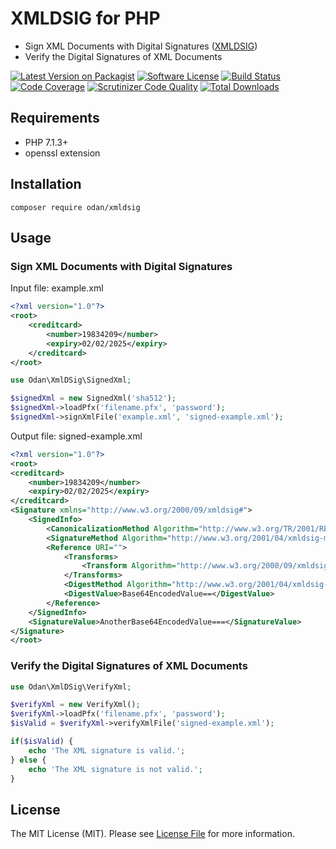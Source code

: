 # XMLDSIG for PHP

* Sign XML Documents with Digital Signatures ([XMLDSIG](https://www.w3.org/TR/xmldsig-core/))
* Verify the Digital Signatures of XML Documents

[![Latest Version on Packagist](https://img.shields.io/github/release/odan/xmldsig.svg)](https://packagist.org/packages/odan/xmldsig)
[![Software License](https://img.shields.io/badge/license-MIT-brightgreen.svg)](LICENSE)
[![Build Status](https://travis-ci.org/odan/xmldsig.svg?branch=master)](https://travis-ci.org/odan/xmldsig)
[![Code Coverage](https://scrutinizer-ci.com/g/odan/xmldsig/badges/coverage.png?b=master)](https://scrutinizer-ci.com/g/odan/xmldsig/?branch=master)
[![Scrutinizer Code Quality](https://scrutinizer-ci.com/g/odan/xmldsig/badges/quality-score.png?b=master)](https://scrutinizer-ci.com/g/odan/xmldsig/?branch=master)
[![Total Downloads](https://img.shields.io/packagist/dt/odan/xmldsig.svg)](https://packagist.org/packages/odan/xmldsig/stats)

## Requirements

* PHP 7.1.3+
* openssl extension

## Installation

```
composer require odan/xmldsig
```

## Usage

### Sign XML Documents with Digital Signatures

Input file: example.xml

```xml
<?xml version="1.0"?>
<root>  
    <creditcard>  
        <number>19834209</number>  
        <expiry>02/02/2025</expiry>  
    </creditcard>  
</root>
```

```php
use Odan\XmlDSig\SignedXml;

$signedXml = new SignedXml('sha512');
$signedXml->loadPfx('filename.pfx', 'password');
$signedXml->signXmlFile('example.xml', 'signed-example.xml');
```

Output file: signed-example.xml

```xml
<?xml version="1.0"?>
<root>  
<creditcard>  
    <number>19834209</number>  
    <expiry>02/02/2025</expiry>  
</creditcard>  
<Signature xmlns="http://www.w3.org/2000/09/xmldsig#">
    <SignedInfo>
        <CanonicalizationMethod Algorithm="http://www.w3.org/TR/2001/REC-xml-c14n-20010315"/>
        <SignatureMethod Algorithm="http://www.w3.org/2001/04/xmldsig-more#rsa-sha512"/>
        <Reference URI="">
            <Transforms>
                <Transform Algorithm="http://www.w3.org/2000/09/xmldsig#enveloped-signature"/>
            </Transforms>
            <DigestMethod Algorithm="http://www.w3.org/2001/04/xmldsig-more#rsa-sha512"/>
            <DigestValue>Base64EncodedValue==</DigestValue>
        </Reference>
    </SignedInfo>
    <SignatureValue>AnotherBase64EncodedValue===</SignatureValue>
</Signature>
</root>
```

### Verify the Digital Signatures of XML Documents

```php
use Odan\XmlDSig\VerifyXml;

$verifyXml = new VerifyXml();
$verifyXml->loadPfx('filename.pfx', 'password');
$isValid = $verifyXml->verifyXmlFile('signed-example.xml');

if($isValid) {
    echo 'The XML signature is valid.';
} else {
    echo 'The XML signature is not valid.';
}
```

## License

The MIT License (MIT). Please see [License File](LICENSE) for more information.


[PSR-1]: https://github.com/php-fig/fig-standards/blob/master/accepted/PSR-1-basic-coding-standard.md
[PSR-2]: https://github.com/php-fig/fig-standards/blob/master/accepted/PSR-2-coding-style-guide.md
[PSR-4]: https://github.com/php-fig/fig-standards/blob/master/accepted/PSR-4-autoloader.md
[Composer]: http://getcomposer.org/
[PHPUnit]: http://phpunit.de/

